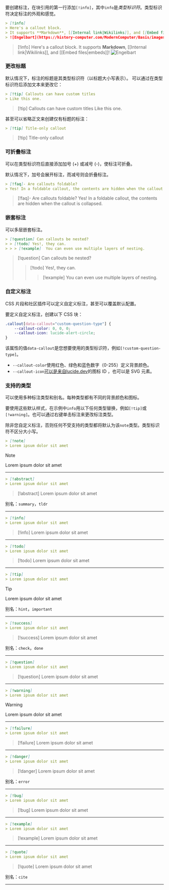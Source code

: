 
要创建标注，在块引用的第一行添加`[!info]`，其中`info`是*类型标识符*。类型标识符决定标注的外观和感觉。
```md
> [!info]
> Here's a callout block.
> It supports **Markdown**, [[Internal link|Wikilinks]], and [[Embed files|embeds]]!
> ![Engelbart](https://history-computer.com/ModernComputer/Basis/images/Engelbart.jpg)
```

> [!info]
> Here's a callout block.
> It supports **Markdown**, [[Internal link|Wikilinks]], and [[Embed files|embeds]]!
> ![Engelbart](https://history-computer.com/ModernComputer/Basis/images/Engelbart.jpg)

### 更改标题 

默认情况下，标注的标题是其类型标识符（以标题大小写表示）。 可以通过在类型标识符后添加文本来更改它：

```md
> [!tip] Callouts can have custom titles
> Like this one.
```

> [!tip] Callouts can have custom titles
> Like this one.  

甚至可以省略正文来创建仅有标题的标注：

```md
> [!tip] Title-only callout
```  

> [!tip] Title-only callout

### 可折叠标注 

可以在类型标识符后直接添加加号 (+) 或减号 (-)，使标注可折叠。

默认情况下，加号会展开标注，而减号则会折叠标注。

```md
> [!faq]- Are callouts foldable?
> Yes! In a foldable callout, the contents are hidden when the callout is collapsed.
```

> [!faq]- Are callouts foldable?
> Yes! In a foldable callout, the contents are hidden when the callout is collapsed.

### 嵌套标注 

可以多层嵌套标注。

```md
> [!question] Can callouts be nested?
> > [!todo] Yes!, they can.
> > > [!example]  You can even use multiple layers of nesting.
```

> [!question] Can callouts be nested?
> > [!todo] Yes!, they can.
> > > [!example]  You can even use multiple layers of nesting.  

### 自定义标注 

CSS 片段和社区插件可以定义自定义标注，甚至可以覆盖默认配置。

要定义自定义标注，创建以下 CSS 块：

```css
.callout[data-callout="custom-question-type"] {
    --callout-color: 0, 0, 0;
    --callout-icon: lucide-alert-circle;
}
```

该属性的值`data-callout`是您想要使用的类型标识符，例如`[!custom-question-type]`。

- `--callout-color`使用红色、绿色和蓝色数字（0-255）定义背景颜色。
- `--callout-icon`[可以是来自lucide.dev](https://lucide.dev/)的图标 ID ，也可以是 SVG 元素。
  
### 支持的类型 

可以使用多种标注类型和别名。每种类型都有不同的背景颜色和图标。

要使用这些默认样式，在示例中`info`用以下任何类型替换，例如`[!tip]`或`[!warning]`。也可以通过右键单击标注来更改标注类型。

除非您自定义标注，否则任何不受支持的类型都将默认为该`note`类型。类型标识符不区分大小写。

```md
> [!note]
> Lorem ipsum dolor sit amet
```

> [!note]
> Lorem ipsum dolor sit amet

***

```md
> [!abstract]
> Lorem ipsum dolor sit amet
```

> [!abstract]
> Lorem ipsum dolor sit amet
 
别名：`summary`，`tldr`

***

```md
> [!info]
> Lorem ipsum dolor sit amet
```

> [!info]
> Lorem ipsum dolor sit amet

***

```md
> [!todo]
> Lorem ipsum dolor sit amet
```

> [!todo]
> Lorem ipsum dolor sit amet

***

```md
> [!tip]
> Lorem ipsum dolor sit amet
```

> [!tip]
> Lorem ipsum dolor sit amet

别名：`hint`，`important`

***

```md
> [!success]
> Lorem ipsum dolor sit amet
```

> [!success]
> Lorem ipsum dolor sit amet

别名：`check`，`done`

***

```md
> [!question]
> Lorem ipsum dolor sit amet
```

> [!question]
> Lorem ipsum dolor sit amet

***

```md
> [!warning]
> Lorem ipsum dolor sit amet
```

> [!warning]
> Lorem ipsum dolor sit amet

***

```md
> [!failure]
> Lorem ipsum dolor sit amet
```

> [!failure]
> Lorem ipsum dolor sit amet

***

```md
> [!danger]
> Lorem ipsum dolor sit amet
```

> [!danger]
> Lorem ipsum dolor sit amet

别名：`error`

***

```md
> [!bug]
> Lorem ipsum dolor sit amet
```

> [!bug]
> Lorem ipsum dolor sit amet

***

```md
> [!example]
> Lorem ipsum dolor sit amet
```

> [!example]
> Lorem ipsum dolor sit amet

***

```md
> [!quote]
> Lorem ipsum dolor sit amet
```

> [!quote]
> Lorem ipsum dolor sit amet

别名：`cite`

***
